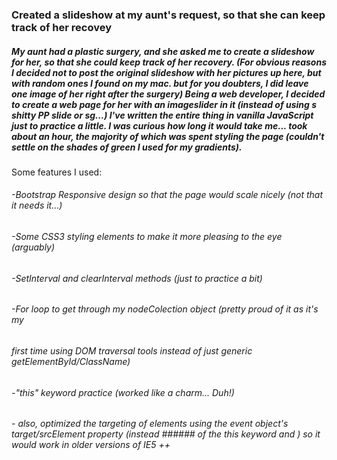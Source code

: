 ### Created a slideshow at my aunt's request, so that she can keep track of her recovey

##### My aunt had a plastic surgery, and she asked me to create a slideshow for her, so that she could keep track of her recovery. (For obvious reasons I decided not to post the original slideshow with her pictures up here, but with random ones I found on my mac. but for you doubters, I did leave one image of her right after the surgery) Being a web developer, I decided to create a web page for her with an imageslider in it (instead of using s shitty PP slide or sg...) I've written the entire thing in vanilla JavaScript just to practice a little. I was curious how long it would take me... took about an hour, the majority of which was spent styling the page (couldn't settle on the shades of green I used for my gradients).

Some features I used:

###### -Bootstrap Responsive design so that the page would scale nicely (not that it needs it...)
	  
###### -Some CSS3 styling elements to make it more pleasing to the eye (arguably)

###### -SetInterval and clearInterval methods (just to practice a bit)

###### -For loop to get through my nodeColection object (pretty proud of it as it's my 
###### first time using DOM traversal tools instead of just generic getElementById/ClassName)

###### -"this" keyword practice (worked like a charm... Duh!)

###### - also, optimized the targeting of elements using the event object's target/srcElement property (instead ###### of the this keyword and ) so it would work in older versions of IE5 ++